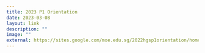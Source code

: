 ```yaml
---
title: 2023 P1 Orientation
date: 2023-03-08
layout: link
description: ""
image: ""
external: https://sites.google.com/moe.edu.sg/2022hgsp1orientation/home
---
```

